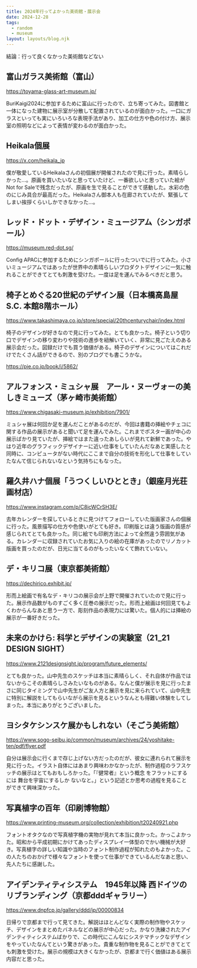 ```yaml
---
title: 2024年行ってよかった美術館・展示会
date: 2024-12-28
tags:
  - random
  - museum
layout: layouts/blog.njk
---
```


結論：行って良くなかった美術館などない

## 富山ガラス美術館（富山）
https://toyama-glass-art-museum.jp/

BuriKaigi2024に参加するために富山に行ったので、立ち寄ってみた。図書館と一体になった建物に展示室が分散して配置されているのが面白かった。一口にガラスといっても実にいろいろな表現手法があり、加工の仕方や色の付け方、展示室の照明などによって表情が変わるのが面白かった。

## Heikala個展
https://x.com/heikala_jp

僕が敬愛しているHeikalaさんの初個展が開催されたので見に行った。素晴らしかった…。原画を買いたいなと思っていたけど、一番欲しいと思っていた絵がNot for Saleで残念だったが、原画を生で見ることができて感動した。水彩の色のにじみ具合が最高だった。Heikalaさん御本人も在廊されていたが、緊張してしまい挨拶くらいしかできなかった…。

## レッド・ドット・デザイン・ミュージアム（シンガポール）
https://museum.red-dot.sg/

Config APACに参加するためにシンガポールに行ったついでに行ってみた。小さいミュージアムではあったが世界中の素晴らしいプロダクトデザインに一気に触れることができてとても刺激を受けた。一度は足を運んでみるべきだと思う。

## 椅子とめぐる20世紀のデザイン展（日本橋高島屋S.C. 本館8階ホール）
https://www.takashimaya.co.jp/store/special/20thcenturychair/index.html

椅子のデザインが好きなので見に行ってみた。とても良かった。椅子という切り口でデザインの移り変わりや技術の進歩を紐解いていく、非常に見ごたえのある展示会だった。図録だけでも買う価値がある。椅子のデザインについてはこれだけでたくさん話ができるので、別のブログでも書こうかな。

https://pie.co.jp/book/i/5862/

## アルフォンス・ミュシャ展　アール・ヌーヴォーの美しきミューズ（茅ヶ崎市美術館）
https://www.chigasaki-museum.jp/exhibition/7901/

ミュシャ展は何回か足を運んだことがあるのだが、今回は書籍の挿絵やチェコに関する作品の展示があると聞いて足を運んでみた。これまでポスター画が中心の展示ばかり見ていたが、挿絵ではまた違ったあしらいが見れて新鮮であった。やはり近年のグラフィックデザイナーに近い仕事をしていたんだなあと実感したと同時に、コンピュータがない時代にここまで自分の技術を形化して仕事をしていたなんて信じられないなという気持ちにもなった。

## 羅久井ハナ個展「うつくしいひととき」（銀座月光荘画材店）
https://www.instagram.com/p/C8icWCrSH3E/

去年カレンダーを探しているときに見つけてフォローしていた版画家さんの個展に行った。風景描写の仕方や色使いがとても好き。印刷版とは違う版画の質感が感じられてとても良かった。同じ絵でも印刷方法によって全然違う雰囲気がある。カレンダーに収録されていたお気に入りの絵の在庫があったのでリノカット版画を買ったのだが、日光に当てるのがもったいなくて飾れていない。

## デ・キリコ展（東京都美術館）
https://dechirico.exhibit.jp/

形而上絵画で有名なデ・キリコの展示会が上野で開催されていたので見に行った。展示作品数がものすごく多く圧巻の展示だった。形而上絵画は何回見てもよくわからんなあと思う一方で、彫刻作品の表現力には驚いた。個人的には挿絵の展示が一番好きだった。

## 未来のかけら: 科学とデザインの実験室（21_21 DESIGN SIGHT）
https://www.2121designsight.jp/program/future_elements/

とても良かった。山中先生のスケッチは本当に素晴らしく、それ自体が作品ではないからこその素晴らしさみたいなものがある。なんと僕が展示を見に行ったまさに同じタイミングで山中先生がご友人方と展示を見に来られていて、山中先生に特別に解説をしてもらいながら展示を見るというなんとも得難い体験をしてしまった。本当にありがとうございました。

## ヨシタケシンスケ展かもしれない（そごう美術館）
https://www.sogo-seibu.jp/common/museum/archives/24/yoshitake-ten/pdf/flyer.pdf

自分は展示会に行くまで存じ上げない方だったのだが、彼女に連れられて展示を見に行った。イラスト自体にはあまり興味わかなかったが、制作過程のラフスケッチの展示はとてもおもしろかった。「『健常者』という概念 をフラットにするには 舞台を宇宙にするしか ないなと。」という記述とか思考の過程を見ることができて興味深かった。

## 写真植字の百年（印刷博物館）
https://www.printing-museum.org/collection/exhibition/t20240921.php

フォントオタクなので写真植字機の実物が見れて本当に良かった。かっこよかった。昭和から平成初期にかけてあったディスプレイ一体型のでかい機械が大好き。写真植字の詳しい知識や当時のフォント制作過程が知れたのもよかった。この人たちのおかげで様々なフォントを使って仕事ができているんだなあと思い、先人たちに感謝した。

## アイデンティティシステム　1945年以降 西ドイツのリブランディング（京都dddギャラリー）
https://www.dnpfcp.jp/gallery/ddd/jp/00000834

日帰りで京都まで行って見てきた。解説はほとんどなく実際の制作物やスケッチ、デザインをまとめたバネルなどの展示が中心だった。かなり洗練されたアイデンティティシステムばかりで、この時代にこんなにシステマチックなデザインをやっていたなんてという驚きがあった。貴重な制作物を見ることができてとても刺激を受けた。展示の規模は大きくなかったが、京都まで行く価値はある展示内容だと思った。